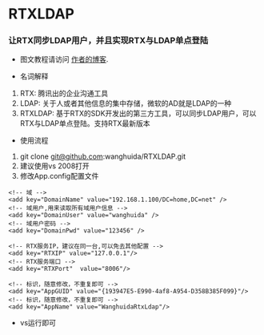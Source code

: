 RTXLDAP
=======

### 让RTX同步LDAP用户，并且实现RTX与LDAP单点登陆

+ 图文教程请访问 [作者的博客](http://wanghd.com/).

+ 名词解释

1. RTX: 腾讯出的企业沟通工具
2. LDAP: 关于人或者其他信息的集中存储，微软的AD就是LDAP的一种
3. RTXLDAP: 基于RTX的SDK开发出的第三方工具，可以同步LDAP用户，可以RTX与LDAP单点登陆。支持RTX最新版本

+ 使用流程

1. git clone git@github.com:wanghuida/RTXLDAP.git
2. 建议使用vs 2008打开
3. 修改App.config配置文件 

```
<!-- 域 -->
<add key="DomainName" value="192.168.1.100/DC=home,DC=net" />
<!-- 域用户,用来读取所有域用户信息 -->
<add key="DomainUser" value="wanghuida" />
<!-- 域用户密码 -->
<add key="DomainPwd" value="123456" />

<!-- RTX服务IP，建议在同一台,可以免去其他配置 -->
<add key="RTXIP" value="127.0.0.1"/>
<!-- RTX服务端口 -->
<add key="RTXPort"  value="8006"/>

<!-- 标识，随意修改，不重复即可 -->
<add key="AppGUID" value="{193947E5-E990-4af8-A954-D358B385F099}"/>
<!-- 标识，随意修改，不重复即可 -->
<add key="AppName" value="WanghuidaRtxLdap"/>
```

+ vs运行即可
